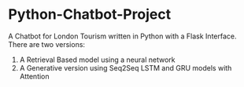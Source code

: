 # Python-Chatbot-Project
A Chatbot for London Tourism written in Python with a Flask Interface.  
There are two versions: 
1. A Retrieval Based model using a neural network
2. A Generative version using Seq2Seq LSTM and GRU models with Attention
